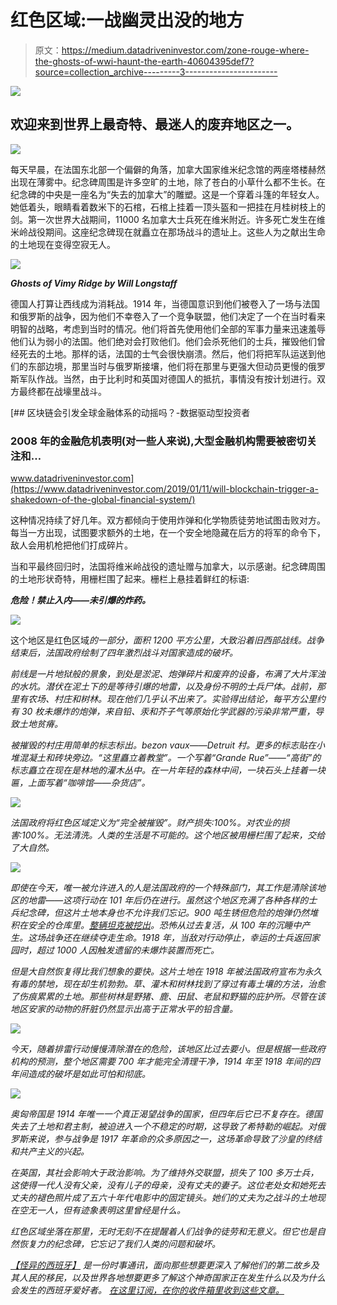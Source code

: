 # 红色区域:一战幽灵出没的地方

> 原文：<https://medium.datadriveninvestor.com/zone-rouge-where-the-ghosts-of-wwi-haunt-the-earth-40604395def7?source=collection_archive---------3----------------------->

[![](img/91cca2ac508b5dcced203b99ef916284.png)](http://www.track.datadriveninvestor.com/1B9E)

## 欢迎来到世界上最奇特、最迷人的废弃地区之一。

![](img/44fb885c53deb458ecc55fa402218baa.png)

每天早晨，在法国东北部一个偏僻的角落，加拿大国家维米纪念馆的两座塔楼赫然出现在薄雾中。纪念碑周围是许多空旷的土地，除了苍白的小草什么都不生长。在纪念碑的中央是一座名为“失去的加拿大”的雕塑。这是一个穿着斗篷的年轻女人。她低着头，眼睛看着数米下的石棺，石棺上挂着一顶头盔和一把挂在月桂树枝上的剑。第一次世界大战期间，11000 名加拿大士兵死在维米附近。许多死亡发生在维米岭战役期间。这座纪念碑现在就矗立在那场战斗的遗址上。这些人为之献出生命的土地现在变得空寂无人。

![](img/f18840cd3aef1c8cadcc5587110bbfb9.png)

***Ghosts of Vimy Ridge by Will Longstaff***

德国人打算让西线成为消耗战。1914 年，当德国意识到他们被卷入了一场与法国和俄罗斯的战争，因为他们不幸卷入了一个竞争联盟，他们决定了一个在当时看来明智的战略，考虑到当时的情况。他们将首先使用他们全部的军事力量来迅速羞辱他们认为弱小的法国。他们绝对会打败他们。他们会杀死他们的士兵，摧毁他们曾经死去的土地。那样的话，法国的士气会很快崩溃。然后，他们将把军队运送到他们的东部边境，那里当时与俄罗斯接壤，他们将在那里与更强大但动员更慢的俄罗斯军队作战。当然，由于比利时和英国对德国人的抵抗，事情没有按计划进行。双方最终都在战壕里战斗。

[](https://www.datadriveninvestor.com/2019/01/11/will-blockchain-trigger-a-shakedown-of-the-global-financial-system/) [## 区块链会引发全球金融体系的动摇吗？-数据驱动型投资者

### 2008 年的金融危机表明(对一些人来说),大型金融机构需要被密切关注和…

www.datadriveninvestor.com](https://www.datadriveninvestor.com/2019/01/11/will-blockchain-trigger-a-shakedown-of-the-global-financial-system/) 

这种情况持续了好几年。双方都倾向于使用炸弹和化学物质徒劳地试图击败对方。每当一方出现，试图要求额外的土地，在一个安全地隐藏在后方的将军的命令下，敌人会用机枪把他们打成碎片。

当和平最终回归时，法国将维米岭战役的遗址赠与加拿大，以示感谢。纪念碑周围的土地形状奇特，用栅栏围了起来。栅栏上悬挂着鲜红的标语:

***危险！禁止入内——未引爆的炸药。***

![](img/6a5f5e46a3b1106a63759fe165eff0b3.png)

这个地区是红色区域[](https://jamescrocket.us19.list-manage.com/track/click?u=96a22b3d26d922269da89799b&id=22d7839083&e=a79c8ea15c)*的一部分，面积 1200 平方公里，大致沿着旧西部战线。战争结束后，法国政府绘制了四年激烈战斗对国家造成的破坏。*

*前线是一片地狱般的景象，到处是淤泥、炮弹碎片和废弃的设备，布满了大片浑浊的水坑。潜伏在泥土下的是等待引爆的地雷，以及身份不明的士兵尸体。战前，那里有农场、村庄和树林。现在他们几乎认不出来了。实验得出结论，每平方公里约有 30 枚未爆炸的炮弹，来自铅、汞和芥子气等原始化学武器的污染非常严重，导致土地贫瘠。*

*被摧毁的村庄用简单的标志标出。bezon vaux——Detruit 村。更多的标志贴在小堆混凝土和砖块旁边。“这里矗立着教堂”。一个写着“Grande Rue”——“高街”的标志矗立在现在是林地的灌木丛中。在一片年轻的森林中间，一块石头上挂着一块匾，上面写着“咖啡馆——杂货店”。*

*![](img/41340d4e94954a989051d231f283f6c3.png)*

*法国政府将红色区域定义为“完全被摧毁”。财产损失:100%。对农业的损害:100%。无法清洗。人类的生活是不可能的。这个地区被用栅栏围了起来，交给了大自然。*

*![](img/8243cfcd7be52499bff8cb6fe43bb7b5.png)*

*即使在今天，唯一被允许进入的人是法国政府的一个特殊部门，其工作是清除该地区的地雷——这项行动在 101 年后仍在进行。虽然这个地区充满了各种各样的士兵纪念碑，但这片土地本身也不允许我们忘记。900 吨生锈但危险的炮弹仍然堆积在安全的仓库里。[整辆坦克被挖出](https://jamescrocket.us19.list-manage.com/track/click?u=96a22b3d26d922269da89799b&id=58e6bd02e8&e=a79c8ea15c)。恐怖从过去复活，从 100 年的沉睡中产生。这场战争还在继续夺走生命。1918 年，当敌对行动停止，幸运的士兵返回家园时，超过 1000 人因触发遗留的未爆炸装置而死亡。*

*但是大自然恢复得比我们想象的要快。这片土地在 1918 年被法国政府宣布为永久有毒的禁地，现在却生机勃勃。草、灌木和树林找到了穿过有毒土壤的方法，治愈了伤痕累累的土地。那些树林是野猪、鹿、田鼠、老鼠和野猫的庇护所。尽管在该地区安家的动物的肝脏仍然显示出高于正常水平的铅含量。*

*![](img/121a720e07391e1e71fc6de8b75abacf.png)*

*今天，随着排雷行动慢慢清除潜在的危险，该地区比过去要小。但是根据一些政府机构的预测，整个地区需要 700 年才能完全清理干净，1914 年至 1918 年间的四年间造成的破坏是如此可怕和彻底。*

*![](img/2a35600f9c4b67c31515a27e812d3e2c.png)*

*奥匈帝国是 1914 年唯一一个真正渴望战争的国家，但四年后它已不复存在。德国失去了土地和君主制，被迫进入一个不稳定的时期，这导致了希特勒的崛起。对俄罗斯来说，参与战争是 1917 年革命的众多原因之一，这场革命导致了沙皇的终结和共产主义的兴起。*

*在英国，其社会影响大于政治影响。为了维持外交联盟，损失了 100 多万士兵，这使得一代人没有父亲，没有儿子的母亲，没有丈夫的妻子。这位老处女和她死去丈夫的褪色照片成了五六十年代电影中的固定镜头。她们的丈夫为之战斗的土地现在空无一人，但有迹象表明这里曾经是什么。*

*红色区域坐落在那里，无时无刻不在提醒着人们战争的徒劳和无意义。但它也是自然恢复力的纪念碑，它忘记了我们人类的问题和破坏。*

*[*【怪异的西班牙】*](https://weirdspain.substack.com/) *是一份时事通讯，面向那些想要更深入了解他们的第二故乡及其人民的移民，以及世界各地想要更多了解这个神奇国家正在发生什么以及为什么会发生的西班牙爱好者。* [*在这里订阅，在你的收件箱里收到这些文章。*](https://weirdspain.substack.com/subscribe)*
